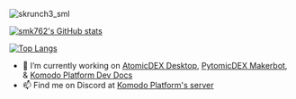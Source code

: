 
![skrunch3_sml](https://user-images.githubusercontent.com/35845239/149299287-aaab41da-e3f2-4f68-8778-62d509101d7c.jpg)


[![smk762's GitHub stats](https://github-readme-stats.vercel.app/api?username=smk762&count_private=true&show_icons=true&theme=tokyonight)](https://github.com/anuraghazra/github-readme-stats)

[![Top Langs](https://github-readme-stats.vercel.app/api/top-langs/?username=smk762&layout=compact)](https://github.com/anuraghazra/github-readme-stats)

- 🔭 I’m currently working on [AtomicDEX Desktop](https://github.com/KomodoPlatform/atomicDEX-Desktop), [PytomicDEX Makerbot](https://github.com/smk762/pytomicDEX_makerbot), & [Komodo Platform Dev Docs](https://github.com/KomodoPlatform/developer-docs)
- 📫 Find me on Discord at [Komodo Platform's server](https://discord.gg/FZPXhX8z9g)
